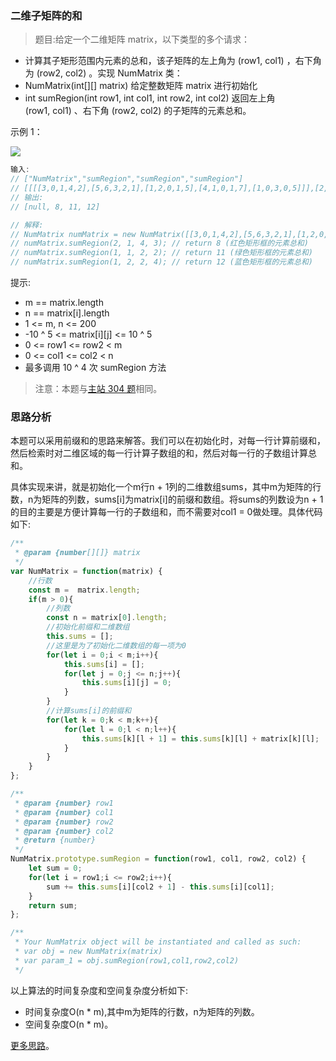 ### 二维子矩阵的和

> 题目:给定一个二维矩阵 matrix，以下类型的多个请求：

* 计算其子矩形范围内元素的总和，该子矩阵的左上角为 (row1, col1) ，右下角为 (row2, col2) 。实现 NumMatrix 类：
* NumMatrix(int[][] matrix) 给定整数矩阵 matrix 进行初始化
* int sumRegion(int row1, int col1, int row2, int col2) 返回左上角 (row1, col1) 、右下角 (row2, col2) 的子矩阵的元素总和。

示例 1：

![](../../images/2/NumMatrix-1.png)

```js
输入: 
// ["NumMatrix","sumRegion","sumRegion","sumRegion"]
// [[[[3,0,1,4,2],[5,6,3,2,1],[1,2,0,1,5],[4,1,0,1,7],[1,0,3,0,5]]],[2,1,4,3],[1,1,2,2],[1,2,2,4]]
// 输出: 
// [null, 8, 11, 12]

// 解释:
// NumMatrix numMatrix = new NumMatrix([[3,0,1,4,2],[5,6,3,2,1],[1,2,0,1,5],[4,1,0,1,7],[1,0,3,0,5]]]);
// numMatrix.sumRegion(2, 1, 4, 3); // return 8 (红色矩形框的元素总和)
// numMatrix.sumRegion(1, 1, 2, 2); // return 11 (绿色矩形框的元素总和)
// numMatrix.sumRegion(1, 2, 2, 4); // return 12 (蓝色矩形框的元素总和)
```


提示:

* m == matrix.length
* n == matrix[i].length
* 1 <= m, n <= 200
* -10 ^ 5 <= matrix[i][j] <= 10 ^ 5
* 0 <= row1 <= row2 < m
* 0 <= col1 <= col2 < n
* 最多调用 10 ^ 4 次 sumRegion 方法

> 注意：本题与[主站 304 题]( https://leetcode-cn.com/problems/range-sum-query-2d-immutable/)相同。

### 思路分析

本题可以采用前缀和的思路来解答。我们可以在初始化时，对每一行计算前缀和，然后检索时对二维区域的每一行计算子数组的和，然后对每一行的子数组计算总和。

具体实现来讲，就是初始化一个m行n + 1列的二维数组sums，其中m为矩阵的行数，n为矩阵的列数，sums[i]为matrix[i]的前缀和数组。将sums的列数设为n + 1的目的主要是方便计算每一行的子数组和，而不需要对col1 = 0做处理。具体代码如下:

```js
/**
 * @param {number[][]} matrix
 */
var NumMatrix = function(matrix) {
    //行数
    const m =  matrix.length;
    if(m > 0){
        //列数
        const n = matrix[0].length;
        //初始化前缀和二维数组
        this.sums = [];
        //这里是为了初始化二维数组的每一项为0
        for(let i = 0;i < m;i++){
            this.sums[i] = [];
            for(let j = 0;j <= n;j++){
                this.sums[i][j] = 0;
            }
        }
        //计算sums[i]的前缀和
        for(let k = 0;k < m;k++){
            for(let l = 0;l < n;l++){
                this.sums[k][l + 1] = this.sums[k][l] + matrix[k][l];
            }
        }
    }
};

/** 
 * @param {number} row1 
 * @param {number} col1 
 * @param {number} row2 
 * @param {number} col2
 * @return {number}
 */
NumMatrix.prototype.sumRegion = function(row1, col1, row2, col2) {
    let sum = 0;
    for(let i = row1;i <= row2;i++){
        sum += this.sums[i][col2 + 1] - this.sums[i][col1];
    }
    return sum;
};

/**
 * Your NumMatrix object will be instantiated and called as such:
 * var obj = new NumMatrix(matrix)
 * var param_1 = obj.sumRegion(row1,col1,row2,col2)
 */
```

以上算法的时间复杂度和空间复杂度分析如下:

* 时间复杂度O(n * m),其中m为矩阵的行数，n为矩阵的列数。
* 空间复杂度O(n * m)。

[更多思路](https://leetcode-cn.com/problems/O4NDxx/solution/er-wei-zi-ju-zhen-de-he-by-leetcode-solu-vtih/)。
